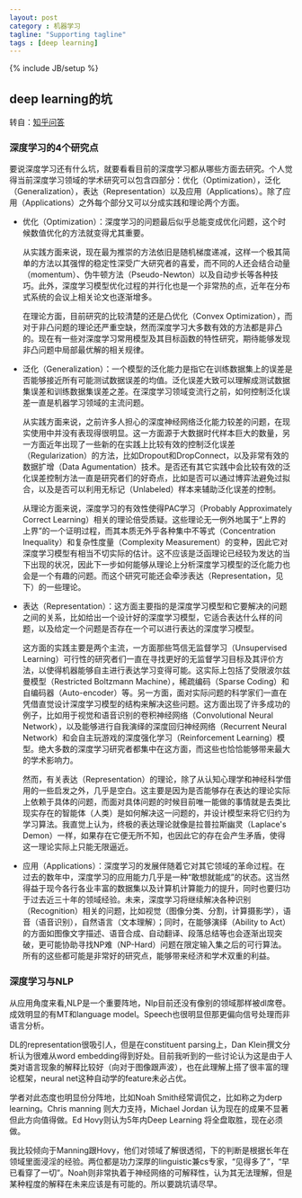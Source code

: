 ```yaml
---
layout: post
category : 机器学习
tagline: "Supporting tagline"
tags : [deep learning]
---
```

{% include JB/setup %}


## deep learning的坑

转自：[知乎问答](http://www.zhihu.com/question/27608272/answer/37318565)

### 深度学习的4个研究点
要说深度学习还有什么坑，就要看看目前的深度学习都从哪些方面去研究。个人觉得当前深度学习领域的学术研究可以包含四部分：优化（Optimization），泛化（Generalization），表达（Representation）以及应用（Applications）。除了应用（Applications）之外每个部分又可以分成实践和理论两个方面。


- 优化（Optimization）：深度学习的问题最后似乎总能变成优化问题，这个时候数值优化的方法就变得尤其重要。

	从实践方面来说，现在最为推崇的方法依旧是随机梯度递减，这样一个极其简单的方法以其强悍的稳定性深受广大研究者的喜爱，而不同的人还会结合动量（momentum）、伪牛顿方法（Pseudo-Newton）以及自动步长等各种技巧。此外，深度学习模型优化过程的并行化也是一个非常热的点，近年在分布式系统的会议上相关论文也逐渐增多。

	在理论方面，目前研究的比较清楚的还是凸优化（Convex Optimization），而对于非凸问题的理论还严重空缺，然而深度学习大多数有效的方法都是非凸的。现在有一些对深度学习常用模型及其目标函数的特性研究，期待能够发现非凸问题中局部最优解的相关规律。


- 泛化（Generalization）：一个模型的泛化能力是指它在训练数据集上的误差是否能够接近所有可能测试数据误差的均值。泛化误差大致可以理解成测试数据集误差和训练数据集误差之差。在深度学习领域变流行之前，如何控制泛化误差一直是机器学习领域的主流问题。

	从实践方面来说，之前许多人担心的深度神经网络泛化能力较差的问题，在现实使用中并没有表现得很明显。这一方面源于大数据时代样本巨大的数量，另一方面近年出现了一些新的在实践上比较有效的控制泛化误差（Regularization）的方法，比如Dropout和DropConnect，以及非常有效的数据扩增（Data Agumentation）技术。是否还有其它实践中会比较有效的泛化误差控制方法一直是研究者们的好奇点，比如是否可以通过博弈法避免过拟合，以及是否可以利用无标记（Unlabeled）样本来辅助泛化误差的控制。

	从理论方面来说，深度学习的有效性使得PAC学习（Probably Approximately Correct Learning）相关的理论倍受质疑。这些理论无一例外地属于“上界的上界”的一个证明过程，而其本质无外乎各种集中不等式（Concentration Inequality）和复杂性度量（Complexity Measurement）的变种，因此它对深度学习模型有相当不切实际的估计。这不应该是泛函理论已经较为发达的当下出现的状况，因此下一步如何能够从理论上分析深度学习模型的泛化能力也会是一个有趣的问题。而这个研究可能还会牵涉表达（Representation，见下）的一些理论。


- 表达（Representation）：这方面主要指的是深度学习模型和它要解决的问题之间的关系，比如给出一个设计好的深度学习模型，它适合表达什么样的问题，以及给定一个问题是否存在一个可以进行表达的深度学习模型。

	这方面的实践主要是两个主流，一方面那些笃信无监督学习（Unsupervised Learning）可行性的研究者们一直在寻找更好的无监督学习目标及其评价方法，以使得机器能够自主进行表达学习变得可能。这实际上包括了受限波尔兹曼模型（Restricted Boltzmann Machine），稀疏编码（Sparse Coding）和自编码器（Auto-encoder）等。另一方面，面对实际问题的科学家们一直在凭借直觉设计深度学习模型的结构来解决这些问题。这方面出现了许多成功的例子，比如用于视觉和语音识别的卷积神经网络（Convolutional Neural Network），以及能够进行自我演绎的深度回归神经网络（Recurrent Neural Network）和会自主玩游戏的深度强化学习（Reinforcement Learning）模型。绝大多数的深度学习研究者都集中在这方面，而这些也恰恰能够带来最大的学术影响力。

	然而，有关表达（Representation）的理论，除了从认知心理学和神经科学借用的一些启发之外，几乎是空白。这主要是因为是否能够存在表达的理论实际上依赖于具体的问题，而面对具体问题的时候目前唯一能做的事情就是去类比现实存在的智能体（人类）是如何解决这一问题的，并设计模型来将它归约为学习算法。我直觉上认为，终极的表达理论就像是拉普拉斯幽灵（Laplace's Demon）一样，如果存在它便无所不知，也因此它的存在会产生矛盾，使得这一理论实际上只能无限逼近。


- 应用（Applications）：深度学习的发展伴随着它对其它领域的革命过程。在过去的数年中，深度学习的应用能力几乎是一种“敢想就能成”的状态。这当然得益于现今各行各业丰富的数据集以及计算机计算能力的提升，同时也要归功于过去近三十年的领域经验。未来，深度学习将继续解决各种识别（Recognition）相关的问题，比如视觉（图像分类、分割，计算摄影学），语音（语音识别），自然语言（文本理解）；同时，在能够演绎（Ability to Act）的方面如图像文字描述、语音合成、自动翻译、段落总结等也会逐渐出现突破，更可能协助寻找NP难（NP-Hard）问题在限定输入集之后的可行算法。所有的这些都可能是非常好的研究点，能够带来经济和学术双重的利益。


### 深度学习与NLP

从应用角度来看,NLP是一个重要阵地，Nlp目前还没有像别的领域那样被dl席卷。成效明显的有MT和language model。Speech也很明显但那更偏向信号处理而非语言分析。

DL的representation很吸引人，但是在constituent parsing上，Dan Klein撰文分析认为很难从word embedding得到好处。目前我听到的一些讨论认为这是由于人类对语言现象的解释比较好（向对于图像跟声波），也在此理解上搭了很丰富的理论框架，neural net这种自动学的feature未必占优。

学者对此态度也明显份分阵地，比如Noah Smith经常调侃之，比如称之为derp learning。Chris manning 则大力支持，Michael Jordan 认为现在的成果不显著但此方向值得做。Ed Hovy则认为5年内Deep Learning 将全盘取胜，现在必须做。

我比较倾向于Manning跟Hovy，他们对领域了解很透彻，下的判断是根据长年在领域里面浸淫的经验。两位都是功力深厚的linguistic兼cs专家，“见得多了”，“早已看穿了一切”。Noah则非常执着于神经网络的可解释性，认为其无法理解，但是某种程度的解释在未来应该是有可能的。所以要跳坑请尽早。
